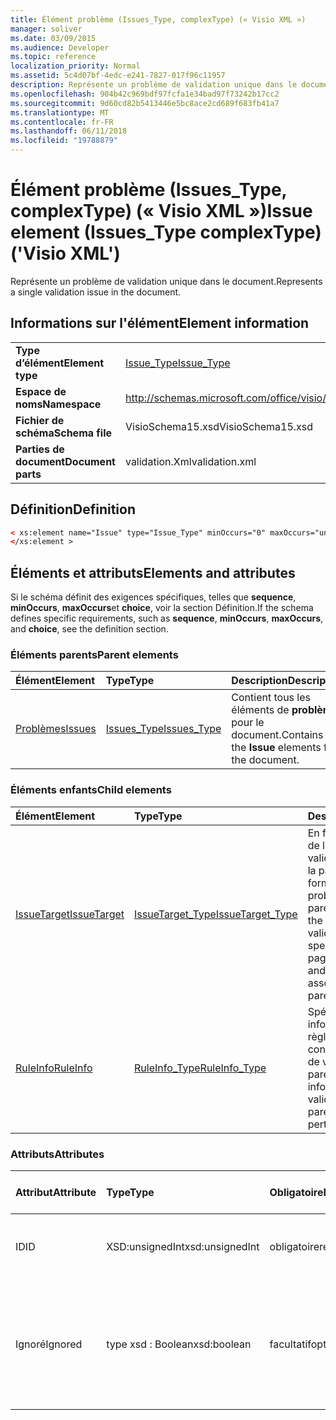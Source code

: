 ```yaml
---
title: Élément problème (Issues_Type, complexType) (« Visio XML »)
manager: soliver
ms.date: 03/09/2015
ms.audience: Developer
ms.topic: reference
localization_priority: Normal
ms.assetid: 5c4d07bf-4edc-e241-7827-017f96c11957
description: Représente un problème de validation unique dans le document.
ms.openlocfilehash: 904b42c969bdf97fcfa1e34bad97f73242b17cc2
ms.sourcegitcommit: 9d60cd82b5413446e5bc8ace2cd689f683fb41a7
ms.translationtype: MT
ms.contentlocale: fr-FR
ms.lasthandoff: 06/11/2018
ms.locfileid: "19788879"
---
```

# <a name="issue-element-issuestype-complextype-visio-xml"></a><span data-ttu-id="fdd04-103">Élément problème (Issues_Type, complexType) (« Visio XML »)</span><span class="sxs-lookup"><span data-stu-id="fdd04-103">Issue element (Issues_Type complexType) ('Visio XML')</span></span>

<span data-ttu-id="fdd04-104">Représente un problème de validation unique dans le document.</span><span class="sxs-lookup"><span data-stu-id="fdd04-104">Represents a single validation issue in the document.</span></span>
  
## <a name="element-information"></a><span data-ttu-id="fdd04-105">Informations sur l'élément</span><span class="sxs-lookup"><span data-stu-id="fdd04-105">Element information</span></span>

|||
|:-----|:-----|
|<span data-ttu-id="fdd04-106">**Type d’élément**</span><span class="sxs-lookup"><span data-stu-id="fdd04-106">**Element type**</span></span> <br/> |[<span data-ttu-id="fdd04-107">Issue_Type</span><span class="sxs-lookup"><span data-stu-id="fdd04-107">Issue_Type</span></span>](issue_type-complextypevisio-xml.md) <br/> |
|<span data-ttu-id="fdd04-108">**Espace de noms**</span><span class="sxs-lookup"><span data-stu-id="fdd04-108">**Namespace**</span></span> <br/> |http://schemas.microsoft.com/office/visio/2012/main  <br/> |
|<span data-ttu-id="fdd04-109">**Fichier de schéma**</span><span class="sxs-lookup"><span data-stu-id="fdd04-109">**Schema file**</span></span> <br/> |<span data-ttu-id="fdd04-110">VisioSchema15.xsd</span><span class="sxs-lookup"><span data-stu-id="fdd04-110">VisioSchema15.xsd</span></span>  <br/> |
|<span data-ttu-id="fdd04-111">**Parties de document**</span><span class="sxs-lookup"><span data-stu-id="fdd04-111">**Document parts**</span></span> <br/> |<span data-ttu-id="fdd04-112">validation.Xml</span><span class="sxs-lookup"><span data-stu-id="fdd04-112">validation.xml</span></span>  <br/> |
   
## <a name="definition"></a><span data-ttu-id="fdd04-113">Définition</span><span class="sxs-lookup"><span data-stu-id="fdd04-113">Definition</span></span>

```XML
< xs:element name="Issue" type="Issue_Type" minOccurs="0" maxOccurs="unbounded" >
</xs:element >
```

## <a name="elements-and-attributes"></a><span data-ttu-id="fdd04-114">Éléments et attributs</span><span class="sxs-lookup"><span data-stu-id="fdd04-114">Elements and attributes</span></span>

<span data-ttu-id="fdd04-115">Si le schéma définit des exigences spécifiques, telles que **sequence**, **minOccurs**, **maxOccurs**et **choice**, voir la section Définition.</span><span class="sxs-lookup"><span data-stu-id="fdd04-115">If the schema defines specific requirements, such as **sequence**, **minOccurs**, **maxOccurs**, and **choice**, see the definition section.</span></span> 
  
### <a name="parent-elements"></a><span data-ttu-id="fdd04-116">Éléments parents</span><span class="sxs-lookup"><span data-stu-id="fdd04-116">Parent elements</span></span>

|<span data-ttu-id="fdd04-117">**Élément**</span><span class="sxs-lookup"><span data-stu-id="fdd04-117">**Element**</span></span>|<span data-ttu-id="fdd04-118">**Type**</span><span class="sxs-lookup"><span data-stu-id="fdd04-118">**Type**</span></span>|<span data-ttu-id="fdd04-119">**Description**</span><span class="sxs-lookup"><span data-stu-id="fdd04-119">**Description**</span></span>|
|:-----|:-----|:-----|
|[<span data-ttu-id="fdd04-120">Problèmes</span><span class="sxs-lookup"><span data-stu-id="fdd04-120">Issues</span></span>](issues-element-validation_type-complextypevisio-xml.md) <br/> |[<span data-ttu-id="fdd04-121">Issues_Type</span><span class="sxs-lookup"><span data-stu-id="fdd04-121">Issues_Type</span></span>](issues_type-complextypevisio-xml.md) <br/> |<span data-ttu-id="fdd04-122">Contient tous les éléments de **problème** pour le document.</span><span class="sxs-lookup"><span data-stu-id="fdd04-122">Contains all the **Issue** elements for the document.</span></span>  <br/> |
   
### <a name="child-elements"></a><span data-ttu-id="fdd04-123">Éléments enfants</span><span class="sxs-lookup"><span data-stu-id="fdd04-123">Child elements</span></span>

|<span data-ttu-id="fdd04-124">**Élément**</span><span class="sxs-lookup"><span data-stu-id="fdd04-124">**Element**</span></span>|<span data-ttu-id="fdd04-125">**Type**</span><span class="sxs-lookup"><span data-stu-id="fdd04-125">**Type**</span></span>|<span data-ttu-id="fdd04-126">**Description**</span><span class="sxs-lookup"><span data-stu-id="fdd04-126">**Description**</span></span>|
|:-----|:-----|:-----|
|[<span data-ttu-id="fdd04-127">IssueTarget</span><span class="sxs-lookup"><span data-stu-id="fdd04-127">IssueTarget</span></span>](issuetarget-element-issue_type-complextypevisio-xml.md) <br/> |[<span data-ttu-id="fdd04-128">IssueTarget_Type</span><span class="sxs-lookup"><span data-stu-id="fdd04-128">IssueTarget_Type</span></span>](issuetarget_type-complextypevisio-xml.md) <br/> |<span data-ttu-id="fdd04-129">En fonction de la cible de l’objet parent de validation, spécifie soit la page, ou la page et la forme, associé à ce problème de validation parent.</span><span class="sxs-lookup"><span data-stu-id="fdd04-129">Depending on the target of the parent validation issue, specifies either the page, or both the page and the shape, associated with the parent validation issue.</span></span>  <br/> |
|[<span data-ttu-id="fdd04-130">RuleInfo</span><span class="sxs-lookup"><span data-stu-id="fdd04-130">RuleInfo</span></span>](ruleinfo-element-issue_type-complextypevisio-xml.md) <br/> |[<span data-ttu-id="fdd04-131">RuleInfo_Type</span><span class="sxs-lookup"><span data-stu-id="fdd04-131">RuleInfo_Type</span></span>](ruleinfo_type-complextypevisio-xml.md) <br/> |<span data-ttu-id="fdd04-132">Spécifie des informations sur la règle de validation concerne le problème de validation parent.</span><span class="sxs-lookup"><span data-stu-id="fdd04-132">Specifies information about the validation rule that the parent validation issue pertains to.</span></span>  <br/> |
   
### <a name="attributes"></a><span data-ttu-id="fdd04-133">Attributs</span><span class="sxs-lookup"><span data-stu-id="fdd04-133">Attributes</span></span>

|<span data-ttu-id="fdd04-134">**Attribut**</span><span class="sxs-lookup"><span data-stu-id="fdd04-134">**Attribute**</span></span>|<span data-ttu-id="fdd04-135">**Type**</span><span class="sxs-lookup"><span data-stu-id="fdd04-135">**Type**</span></span>|<span data-ttu-id="fdd04-136">**Obligatoire**</span><span class="sxs-lookup"><span data-stu-id="fdd04-136">**Required**</span></span>|<span data-ttu-id="fdd04-137">**Description**</span><span class="sxs-lookup"><span data-stu-id="fdd04-137">**Description**</span></span>|<span data-ttu-id="fdd04-138">**Valeurs possibles**</span><span class="sxs-lookup"><span data-stu-id="fdd04-138">**Possible values**</span></span>|
|:-----|:-----|:-----|:-----|:-----|
|<span data-ttu-id="fdd04-139">ID</span><span class="sxs-lookup"><span data-stu-id="fdd04-139">ID</span></span>  <br/> |<span data-ttu-id="fdd04-140">XSD:unsignedInt</span><span class="sxs-lookup"><span data-stu-id="fdd04-140">xsd:unsignedInt</span></span>  <br/> |<span data-ttu-id="fdd04-141">obligatoire</span><span class="sxs-lookup"><span data-stu-id="fdd04-141">required</span></span>  <br/> |<span data-ttu-id="fdd04-142">Spécifie l’identificateur unique du problème de validation.</span><span class="sxs-lookup"><span data-stu-id="fdd04-142">Specifies the unique identifier of the validation issue.</span></span>  <br/> |<span data-ttu-id="fdd04-143">Valeurs du type xsd:unsignedInt.</span><span class="sxs-lookup"><span data-stu-id="fdd04-143">Values of the xsd:unsignedInt type.</span></span>  <br/> |
|<span data-ttu-id="fdd04-144">Ignoré</span><span class="sxs-lookup"><span data-stu-id="fdd04-144">Ignored</span></span>  <br/> |<span data-ttu-id="fdd04-145">type xsd : Boolean</span><span class="sxs-lookup"><span data-stu-id="fdd04-145">xsd:boolean</span></span>  <br/> |<span data-ttu-id="fdd04-146">facultatif</span><span class="sxs-lookup"><span data-stu-id="fdd04-146">optional</span></span>  <br/> |<span data-ttu-id="fdd04-147">Spécifie des informations sur la règle de validation concerne le problème de validation parent.</span><span class="sxs-lookup"><span data-stu-id="fdd04-147">Specifies information about the validation rule that the parent validation issue pertains to.</span></span>  <br/> |<span data-ttu-id="fdd04-148">Valeurs du type de type xsd : Boolean.</span><span class="sxs-lookup"><span data-stu-id="fdd04-148">Values of the xsd:boolean type.</span></span>  <br/> |
   

